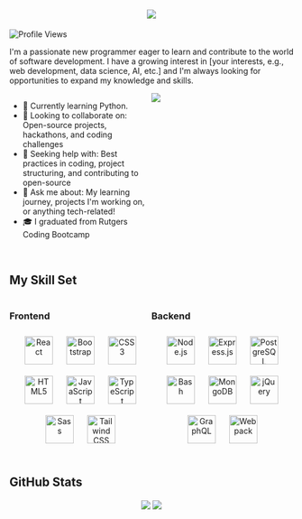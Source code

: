 <h1 align="center">
    <img src="https://readme-typing-svg.herokuapp.com/?font=Righteous&size=35&center=true&vCenter=true&width=500&height=70&duration=4000&lines=Hello+World!+👋;+I'm+Wesley+Abreu!;" />
</h1>
  
![Profile Views](https://komarev.com/ghpvc/?username=WAbreu738&color=brightgreen)

I'm a passionate new programmer eager to learn and contribute to the world of software development. I have a growing interest in [your interests, e.g., web development, data science, AI, etc.] and I'm always looking for opportunities to expand my knowledge and skills.

<div style="display: flex; flex-direction: row;">
  <div style="flex: 50%;">
    <ul>
        <li>🌱 Currently learning Python.</li>
        <li>👯 Looking to collaborate on: Open-source projects, hackathons, and coding challenges</li>
        <li>🤔 Seeking help with: Best practices in coding, project structuring, and contributing to open-source</li>
        <li>💬 Ask me about: My learning journey, projects I'm working on, or anything tech-related!</li>
        <li>🎓 I graduated from Rutgers Coding Bootcamp</li>
    </ul>
  </div>
  <div style="flex: 50%;">
    <img src="https://media.giphy.com/media/ZVik7pBtu9dNS/giphy.gif" align="left" />
  </div>
</div>

<br/>

## My Skill Set  

<div style="display: flex; flex-direction: row;">
  <div style="flex: 50%;">

### Frontend  
<div align="center">  
<a href="https://reactjs.org/" target="_blank"><img style="margin: 10px" src="https://profilinator.rishav.dev/skills-assets/react-original-wordmark.svg" alt="React" height="50" /></a>  
<a href="https://getbootstrap.com/docs/3.4/javascript/" target="_blank"><img style="margin: 10px" src="https://profilinator.rishav.dev/skills-assets/bootstrap-plain.svg" alt="Bootstrap" height="50" /></a>  
<a href="https://www.w3schools.com/css/" target="_blank"><img style="margin: 10px" src="https://profilinator.rishav.dev/skills-assets/css3-original-wordmark.svg" alt="CSS3" height="50" /></a>  
<a href="https://en.wikipedia.org/wiki/HTML5" target="_blank"><img style="margin: 10px" src="https://profilinator.rishav.dev/skills-assets/html5-original-wordmark.svg" alt="HTML5" height="50" /></a>  
<a href="https://www.javascript.com/" target="_blank"><img style="margin: 10px" src="https://profilinator.rishav.dev/skills-assets/javascript-original.svg" alt="JavaScript" height="50" /></a>  
<a href="https://www.typescriptlang.org/" target="_blank"><img style="margin: 10px" src="https://profilinator.rishav.dev/skills-assets/typescript-original.svg" alt="TypeScript" height="50" /></a>  
<a href="https://sass-lang.com/" target="_blank"><img style="margin: 10px" src="https://profilinator.rishav.dev/skills-assets/sass-original.svg" alt="Sass" height="50" /></a>  
<a href="https://www.tailwindcss.com/" target="_blank"><img style="margin: 10px" src="https://profilinator.rishav.dev/skills-assets/tailwindcss.svg" alt="Tailwind CSS" height="50" /></a>  
</div>

  </div>
  <div style="flex: 50%;">

### Backend  
<div align="center">  
<a href="https://nodejs.org/" target="_blank"><img style="margin: 10px" src="https://profilinator.rishav.dev/skills-assets/nodejs-original-wordmark.svg" alt="Node.js" height="50" /></a>  
<a href="https://expressjs.com/" target="_blank"><img style="margin: 10px" src="https://profilinator.rishav.dev/skills-assets/express-original-wordmark.svg" alt="Express.js" height="50" /></a>  
<a href="https://www.postgresql.org/" target="_blank"><img style="margin: 10px" src="https://profilinator.rishav.dev/skills-assets/postgresql-original-wordmark.svg" alt="PostgreSQL" height="50" /></a>  
<a href="https://www.gnu.org/software/bash/" target="_blank"><img style="margin: 10px" src="https://profilinator.rishav.dev/skills-assets/gnu_bash-icon.svg" alt="Bash" height="50" /></a>  
<a href="https://www.mongodb.com/" target="_blank"><img style="margin: 10px" src="https://profilinator.rishav.dev/skills-assets/mongodb-original-wordmark.svg" alt="MongoDB" height="50" /></a>  
<a href="https://jquery.com/" target="_blank"><img style="margin: 10px" src="https://profilinator.rishav.dev/skills-assets/jquery.png" alt="jQuery" height="50" /></a>  
<a href="https://graphql.org/" target="_blank"><img style="margin: 10px" src="https://profilinator.rishav.dev/skills-assets/graphql.png" alt="GraphQL" height="50" /></a>  
<a href="https://webpack.js.org/" target="_blank"><img style="margin: 10px" src="https://profilinator.rishav.dev/skills-assets/webpack-original.svg" alt="Webpack" height="50" /></a>  
</div>

  </div>
</div>  

<br/>  

## GitHub Stats  
<div align="center">
    <img src="https://github-readme-stats.vercel.app/api?username=WAbreu738&show_icons=true&count_private=true&hide_border=true" align="center" /> 
    <img src="https://github-readme-stats.vercel.app/api/top-langs/?username=WAbreu738&hide_border=true&layout=compact" align="center" />  
</div>  
<br/>  





